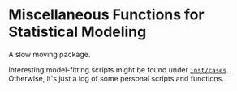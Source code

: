Miscellaneous Functions for Statistical Modeling
================================================

A slow moving package. 

Interesting model-fitting scripts might be found under [`inst/cases`][inst].  
Otherwise, it's just a log of some personal scripts and functions.



[inst]: https://github.com/liao961120/stom/tree/main/inst/cases
